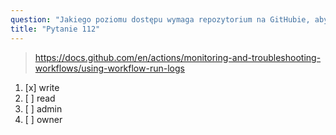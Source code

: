 ```yaml
---
question: "Jakiego poziomu dostępu wymaga repozytorium na GitHubie, aby usunąć pliki dziennika z uruchomień przepływów pracy?"
title: "Pytanie 112"
---
```


> https://docs.github.com/en/actions/monitoring-and-troubleshooting-workflows/using-workflow-run-logs
1. [x] write 
1. [ ] read
1. [ ] admin
1. [ ] owner


